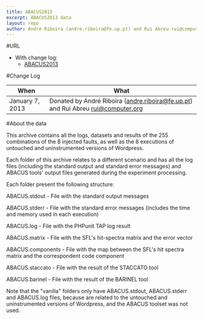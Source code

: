 ```yaml
---
title: ABACUS2013
excerpt: ABACUS2013 data
layout: repo
author: André Riboira (andre.riboira@fe.up.pt) and Rui Abreu rui@computer.org
---
```



#URL

  * With change log:
    * [ABACUS2013](https://terapromise.csc.ncsu.edu:8443/svn/repo/dump/ABACUS2013/)
    

#Change Log

When | What---- | ----
January 7, 2013 | Donated by André Riboira (andre.riboira@fe.up.pt) and Rui Abreu rui@computer.org

#About the data

This archive contains all the logs, datasets and results of the 255 combinations 
of the 8 injected faults, as well as the 8 executions of untouched and 
uninstrumented versions of Wordpress.

Each folder of this archive relates to a different scenario and has all the log 
files (including the standard output and standard error messages) and ABACUS 
tools' output files generated during the experiment processing.

Each folder present the following structure:

ABACUS.stdout     - File with the standard output messages

ABACUS.stderr     - File with the standard error messages (includes the time and memory used in each execution)

ABACUS.log        - File with the PHPunit TAP log result

ABACUS.matrix     - File with the SFL's hit-spectra matrix and the error vector

ABACUS.components - File with the map between the SFL's hit spectra matrix and the correspondent code component

ABACUS.staccato   - File with the result of the STACCATO tool

ABACUS.barinel    - File with the result of the BARINEL tool

Note that the "vanilla" folders only have ABACUS.stdout, ABACUS.stderr and 
ABACUS.log files, because are related to the untouched and uninstrumented 
versions of Wordpress, and the ABACUS toolset was not used.
